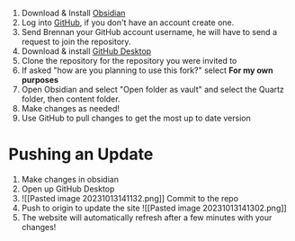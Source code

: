 1. Download & Install [Obsidian](https://obsidian.md/download)
2. Log into [GitHub](https://github.com/), if you don't have an account create one.
3. Send Brennan your GitHub account username, he will have to send a request to join the repository.
4. Download & install [GitHub Desktop](https://desktop.github.com/)
5. Clone the repository for the repository you were invited to
6. If asked "how are you planning to use this fork?" select **For my own purposes**
7. Open Obsidian and select "Open folder as vault" and select the Quartz folder, then content folder.
8. Make changes as needed!
9. Use GitHub to pull changes to get the most up to date version

# Pushing an Update

1. Make changes in obsidian
2. Open up GitHub Desktop
3. ![[Pasted image 20231013141132.png]] 
   Commit to the repo
4. Push to origin to update the site ![[Pasted image 20231013141302.png]]
5. The website will automatically refresh after a few minutes with your changes!